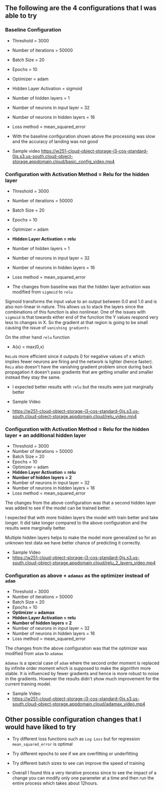## The following are the 4 configurations that I was able to try

### Baseline Configuration
* Threshold = 3000
* Number of iterations = 50000
* Batch Size = 20
* Epochs = 10 
* Optimizer = adam
* Hidden Layer Activation = sigmoid
* Number of hidden layers = 1
* Number of neurons in input layer = 32
* Number of neurons in hidden layers = 16
* Loss method = mean_squared_error

* With the baseline configuration shown above the processing was slow and the accuracy of landing was not good
* Sample video
https://w251-cloud-object-storage-j3-cos-standard-0js.s3.us-south.cloud-object-storage.appdomain.cloud/basic_config_video.mp4

### Configuration with Activation Method = Relu for the hidden layer
* Threshold = 3000
* Number of iterations = 50000
* Batch Size = 20
* Epochs = 10 
* Optimizer = adam
* **Hidden Layer Activation = relu**
* Number of hidden layers = 1
* Number of neurons in input layer = 32
* Number of neurons in hidden layers = 16
* Loss method = mean_squared_error

* The changes from baseline was that the hidden layer activation was modified from `sigmoid` to `relu`

Sigmoid transforms the input value to an output between 0.0 and 1.0 and is also non-linear in nature. This allows us to stack the layers since the combinations of this function is also nonlinear. One of the issues with `sigmoid` is that towards either end of the function the Y values respond very less to changes in X. So the gradient at that region is going to be small causing the issue of `vanishing gradients`

On the other hand `relu` function 
  * A(x) = max(0,x)
  
`ReLu`is more efficient since it outputs 0 for negative values of x which implies fewer neurons are firing and the network is lighter (hence faster). `ReLu` also doesn't have the vanishing gradient problem since during back propagation it doesn't pass gradients that are getting smaller and smaller instead they stay the same.

* I expected better results with `relu` but the results were just marginally better

* Sample Video
* https://w251-cloud-object-storage-j3-cos-standard-0js.s3.us-south.cloud-object-storage.appdomain.cloud/relu_video.mp4

### Configuration with Activation Method = Relu for the hidden layer + an additional hidden layer 
* Threshold = 3000
* Number of iterations = 50000
* Batch Size = 20
* Epochs = 10 
* Optimizer = adam
* **Hidden Layer Activation = relu**
* **Number of hidden layers = 2**
* Number of neurons in input layer = 32
* Number of neurons in hidden layers = 16
* Loss method = mean_squared_error

The changes from the above configuration was that a second hidden layer was added to see if the model can be trained better.

I expected that with more hidden layers the model with train better and take longer. It did take longer compared to the above configuration and the results were marginally better.

Multiple hidden layers helps to make the model more generalized so for an unknown test data we have better chance of predicting it correctly.

* Sample Video
* https://w251-cloud-object-storage-j3-cos-standard-0js.s3.us-south.cloud-object-storage.appdomain.cloud/relu_2_layers_video.mp4


### Configuration as above + `adamax` as the optimizer instead of `adam`
* Threshold = 3000
* Number of iterations = 50000
* Batch Size = 20
* Epochs = 10 
* **Optimizer = adamax**
* **Hidden Layer Activation = relu**
* **Number of hidden layers = 2**
* Number of neurons in input layer = 32
* Number of neurons in hidden layers = 16
* Loss method = mean_squared_error

The changes from the above configuration was that the optimizer was modified from `adam` to `adamax`

`Adamax` is a special case of `adam` where the second order moment is replaced by infinite order moment which is supposed to make the algorithm more stable. It is influenced by fewer gradients and hence is more robust to noise in the gradients.
However the results didn't show much improvement for the current training model.

* Sample Video
* https://w251-cloud-object-storage-j3-cos-standard-0js.s3.us-south.cloud-object-storage.appdomain.cloud/adamax_video.mp4


## Other possible configuration changes that I would have liked to try
* Try different loss functions such as `Log Loss` but for regression `mean_squared_error` is optimal
* Try different epochs to see if we are overfitting or underfitting
* Try different batch sizes to see can improve the speed of training

* Overall I found this a very iterative process since to see the impact of a change you can modify only one parameter at a time and then run the entire process which takes about 12hours.

